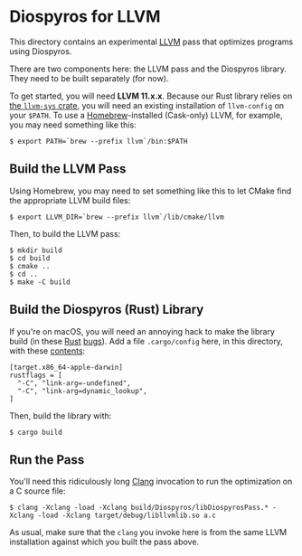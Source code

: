 # Diospyros for LLVM

This directory contains an experimental [LLVM][] pass that optimizes programs using Diospyros.

There are two components here: the LLVM pass and the Diospyros library.
They need to be built separately (for now).

To get started, you will need **LLVM 11.x.x**.
Because our Rust library relies on [the `llvm-sys` crate][llvm-sys], you will need an existing installation of `llvm-config` on your `$PATH`.
To use a [Homebrew][homebrew]-installed (Cask-only) LLVM, for example, you may need something like this:

    $ export PATH=`brew --prefix llvm`/bin:$PATH

## Build the LLVM Pass

Using Homebrew, you may need to set something like this to let CMake find the appropriate LLVM build files:

    $ export LLVM_DIR=`brew --prefix llvm`/lib/cmake/llvm

Then, to build the LLVM pass:

    $ mkdir build
    $ cd build
    $ cmake ..
    $ cd ..
    $ make -C build

## Build the Diospyros (Rust) Library

If you're on macOS, you will need an annoying hack to make the library build (in these [Rust](https://github.com/rust-lang/rust/issues/62874) [bugs](https://github.com/rust-lang/cargo/issues/8628)).
Add a file `.cargo/config` here, in this directory, with these [contents](https://pyo3.rs/v0.5.2/):

    [target.x86_64-apple-darwin]
    rustflags = [
      "-C", "link-arg=-undefined",
      "-C", "link-arg=dynamic_lookup",
    ]

Then, build the library with:

    $ cargo build

## Run the Pass

You'll need this ridiculously long [Clang][] invocation to run the optimization on a C source file:

    $ clang -Xclang -load -Xclang build/Diospyros/libDiospyrosPass.* -Xclang -load -Xclang target/debug/libllvmlib.so a.c

As usual, make sure that the `clang` you invoke here is from the same LLVM installation against which you built the pass above.

[llvm]: https://llvm.org
[clang]: https://clang.llvm.org
[llvm-sys]: https://crates.io/crates/llvm-sys
[homebrew]: https://brew.sh
